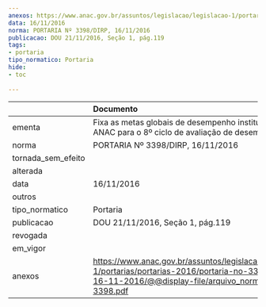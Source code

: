 ```yaml
---
anexos: https://www.anac.gov.br/assuntos/legislacao/legislacao-1/portarias/portarias-2016/portaria-no-3398-dirp-16-11-2016/@@display-file/arquivo_norma/PA2016-3398.pdf
data: 16/11/2016
norma: PORTARIA Nº 3398/DIRP, 16/11/2016
publicacao: DOU 21/11/2016, Seção 1, pág.119
tags:
- portaria
tipo_normatico: Portaria
hide: 
- toc 
 
---
```


|                    | Documento                                                                                                                                                       |
|:-------------------|:----------------------------------------------------------------------------------------------------------------------------------------------------------------|
| ementa             | Fixa as metas globais de desempenho institucional da ANAC para o 8º ciclo de avaliação de desempenho.                                                           |
| norma              | PORTARIA Nº 3398/DIRP, 16/11/2016                                                                                                                               |
| tornada_sem_efeito |                                                                                                                                                                 |
| alterada           |                                                                                                                                                                 |
| data               | 16/11/2016                                                                                                                                                      |
| outros             |                                                                                                                                                                 |
| tipo_normatico     | Portaria                                                                                                                                                        |
| publicacao         | DOU 21/11/2016, Seção 1, pág.119                                                                                                                                |
| revogada           |                                                                                                                                                                 |
| em_vigor           |                                                                                                                                                                 |
| anexos             | https://www.anac.gov.br/assuntos/legislacao/legislacao-1/portarias/portarias-2016/portaria-no-3398-dirp-16-11-2016/@@display-file/arquivo_norma/PA2016-3398.pdf |